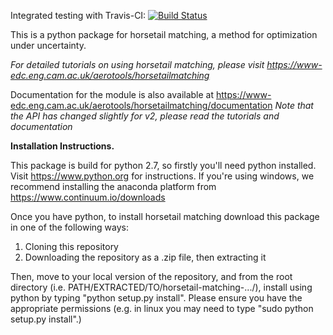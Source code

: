 Integrated testing with Travis-CI: [![Build Status](https://travis-ci.org/lwcook/horsetail-matching.svg?branch=master)](https://travis-ci.org/lwcook/horsetail-matching.svg?branch=master)

This is a python package for horsetail matching, a method for optimization under uncertainty.

*For detailed tutorials on using horsetail matching, please visit https://www-edc.eng.cam.ac.uk/aerotools/horsetailmatching*

Documentation for the module is also available at https://www-edc.eng.cam.ac.uk/aerotools/horsetailmatching/documentation
*Note that the API has changed slightly for v2, please read the tutorials and documentation*

**Installation Instructions.**

This package is build for python 2.7, so firstly you'll need python installed. Visit https://www.python.org for instructions. If you're using windows, we recommend installing the anaconda platform from https://www.continuum.io/downloads

Once you have python, to install horsetail matching download this package in one of the following ways:
1) Cloning this repository
2) Downloading the repository as a .zip file, then extracting it

Then, move to your local version of the repository, and from the root directory (i.e. PATH/EXTRACTED/TO/horsetail-matching-.../), install using python by typing "python setup.py install". Please ensure you have the appropriate permissions (e.g. in linux you may need to type "sudo python setup.py install".)
